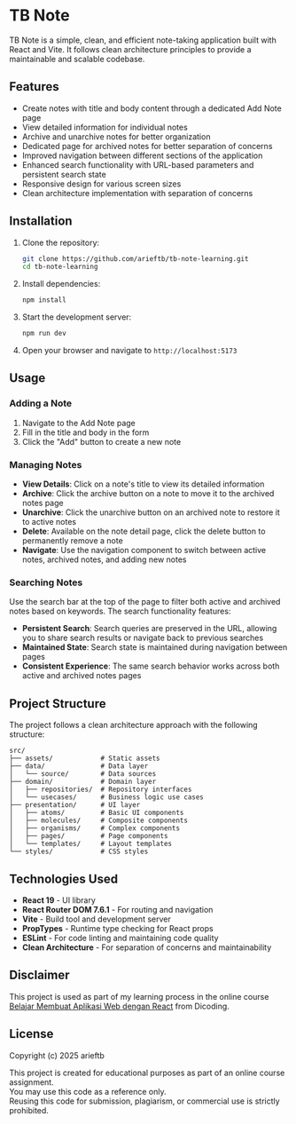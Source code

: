 # TB Note

TB Note is a simple, clean, and efficient note-taking application built with React and Vite. It follows clean architecture principles to provide a maintainable and scalable codebase.

## Features

- Create notes with title and body content through a dedicated Add Note page
- View detailed information for individual notes
- Archive and unarchive notes for better organization
- Dedicated page for archived notes for better separation of concerns
- Improved navigation between different sections of the application
- Enhanced search functionality with URL-based parameters and persistent search state
- Responsive design for various screen sizes
- Clean architecture implementation with separation of concerns

## Installation

1. Clone the repository:
   ```bash
   git clone https://github.com/arieftb/tb-note-learning.git
   cd tb-note-learning
   ```

2. Install dependencies:
   ```bash
   npm install
   ```

3. Start the development server:
   ```bash
   npm run dev
   ```

4. Open your browser and navigate to `http://localhost:5173`

## Usage

### Adding a Note

1. Navigate to the Add Note page
2. Fill in the title and body in the form
3. Click the "Add" button to create a new note

### Managing Notes

- **View Details**: Click on a note's title to view its detailed information
- **Archive**: Click the archive button on a note to move it to the archived notes page
- **Unarchive**: Click the unarchive button on an archived note to restore it to active notes
- **Delete**: Available on the note detail page, click the delete button to permanently remove a note
- **Navigate**: Use the navigation component to switch between active notes, archived notes, and adding new notes

### Searching Notes

Use the search bar at the top of the page to filter both active and archived notes based on keywords. The search
functionality features:

- **Persistent Search**: Search queries are preserved in the URL, allowing you to share search results or navigate back
  to previous searches
- **Maintained State**: Search state is maintained during navigation between pages
- **Consistent Experience**: The same search behavior works across both active and archived notes pages

## Project Structure

The project follows a clean architecture approach with the following structure:

```
src/
├── assets/            # Static assets
├── data/              # Data layer
│   └── source/        # Data sources
├── domain/            # Domain layer
│   ├── repositories/  # Repository interfaces
│   └── usecases/      # Business logic use cases
├── presentation/      # UI layer
│   ├── atoms/         # Basic UI components
│   ├── molecules/     # Composite components
│   ├── organisms/     # Complex components
│   ├── pages/         # Page components
│   └── templates/     # Layout templates
└── styles/            # CSS styles
```

## Technologies Used

- **React 19** - UI library
- **React Router DOM 7.6.1** - For routing and navigation
- **Vite** - Build tool and development server
- **PropTypes** - Runtime type checking for React props
- **ESLint** - For code linting and maintaining code quality
- **Clean Architecture** - For separation of concerns and maintainability

## Disclaimer

This project is used as part of my learning process in the online course [Belajar Membuat Aplikasi Web dengan React](https://www.dicoding.com/academies/403-belajar-membuat-aplikasi-web-dengan-react) from Dicoding.

## License

Copyright (c) 2025 arieftb

This project is created for educational purposes as part of an online course assignment.  
You may use this code as a reference only.  
Reusing this code for submission, plagiarism, or commercial use is strictly prohibited.
